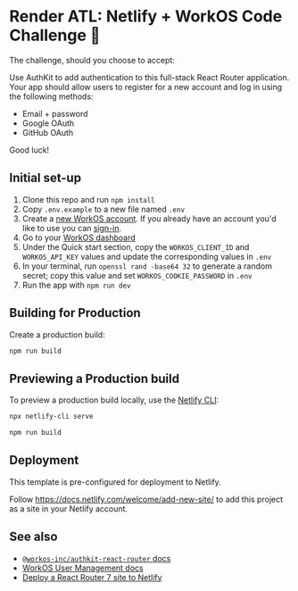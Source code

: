 # Render ATL: Netlify + WorkOS Code Challenge 🚀

The challenge, should you choose to accept:

Use AuthKit to add authentication to this full-stack React Router application. Your app should allow users to register for a new account and log in using the following methods:

- Email + password
- Google OAuth
- GitHub OAuth

Good luck!

## Initial set-up

1. Clone this repo and run `npm install`
2. Copy `.env.example` to a new file named `.env`
3. Create a [new WorkOS account](https://signin.workos.com/sign-up). If you already have an account you'd like to use you can [sign-in](https://signin.workos.com).
4. Go to your [WorkOS dashboard](https://dashboard.workos.com/)
5. Under the Quick start section, copy the `WORKOS_CLIENT_ID` and `WORKOS_API_KEY` values and update the corresponding values in `.env`
6. In your terminal, run `openssl rand -base64 32` to generate a random secret; copy this value and set `WORKOS_COOKIE_PASSWORD` in `.env`
7. Run the app with `npm run dev`

## Building for Production

Create a production build:

```bash
npm run build
```

## Previewing a Production build

To preview a production build locally, use the [Netlify CLI](https://cli.netlify.com):

```bash
npx netlify-cli serve
```

```bash
npm run build
```

## Deployment

This template is pre-configured for deployment to Netlify.

Follow <https://docs.netlify.com/welcome/add-new-site/> to add this project as a site
in your Netlify account.

## See also

- [`@workos-inc/authkit-react-router` docs](https://www.npmjs.com/package/@workos-inc/authkit-react-router)
- [WorkOS User Management docs](https://workos.com/docs/user-management/overview)
- [Deploy a React Router 7 site to Netlify](https://developers.netlify.com/guides/how-to-deploy-a-react-router-7-site-to-netlify/)
